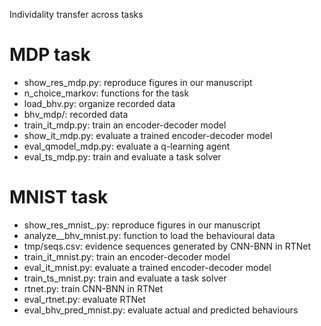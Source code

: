 Individality transfer across tasks

# MDP task
- show_res_mdp.py: reproduce figures in our manuscript
- n_choice_markov: functions for the task
- load_bhv.py: organize recorded data
- bhv_mdp/: recorded data
- train_it_mdp.py: train an encoder-decoder model
- show_it_mdp.py: evaluate a trained encoder-decoder model
- eval_qmodel_mdp.py: evaluate a q-learning agent
- eval_ts_mdp.py: train and evaluate a task solver

# MNIST task
- show_res_mnist_.py: reproduce figures in our manuscript
- analyze__bhv_mnist.py: function to load the behavioural data
- tmp/seqs.csv: evidence sequences generated by CNN-BNN in RTNet
- train_it_mnist.py: train an encoder-decoder model
- eval_it_mnist.py: evaluate a trained encoder-decoder model
- train_ts_mnist.py: train and evaluate a task solver
- rtnet.py: train CNN-BNN in RTNet
- eval_rtnet.py: evaluate RTNet
- eval_bhv_pred_mnist.py: evaluate actual and predicted behaviours

